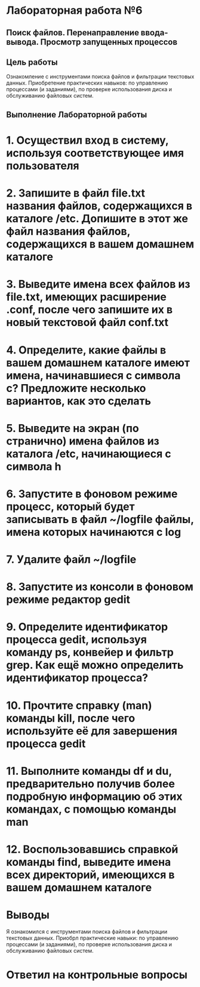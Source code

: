 

# Лабораторная работа №6

## Поиск файлов. Перенаправление ввода-вывода. Просмотр запущенных процессов

## Цель работы

Ознакомление с инструментами поиска файлов и фильтрации текстовых данных.
Приобретение практических навыков: по управлению процессами (и заданиями), по
проверке использования диска и обслуживанию файловых систем.

## Выполнение Лабораторной работы

# 1. Осуществил вход в систему, используя соответствующее имя пользователя

# 2. Запишите в файл file.txt названия файлов, содержащихся в каталоге /etc. Допишите в этот же файл названия файлов, содержащихся в вашем домашнем каталоге

# 3.  Выведите имена всех файлов из file.txt, имеющих расширение .conf, после чего запишите их в новый текстовой файл conf.txt

# 4. Определите, какие файлы в вашем домашнем каталоге имеют имена, начинавшиеся с символа c? Предложите несколько вариантов, как это сделать

# 5. Выведите на экран (по странично) имена файлов из каталога /etc, начинающиеся с символа h

# 6.  Запустите в фоновом режиме процесс, который будет записывать в файл ~/logfile файлы, имена которых начинаются с log

# 7. Удалите файл ~/logfile

# 8.  Запустите из консоли в фоновом режиме редактор gedit

# 9. Определите идентификатор процесса gedit, используя команду ps, конвейер и фильтр grep. Как ещё можно определить идентификатор процесса?

# 10.  Прочтите справку (man) команды kill, после чего используйте её для завершения процесса gedit

# 11.  Выполните команды df и du, предварительно получив более подробную информацию об этих командах, с помощью команды man

# 12.  Воспользовавшись справкой команды find, выведите имена всех директорий, имеющихся в вашем домашнем каталоге

# Выводы

Я ознакомился с инструментами поиска файлов и фильтрации текстовых данных.
Приобрл практические навыки: по управлению процессами (и заданиями), по
проверке использования диска и обслуживанию файловых систем.

# Ответил на контрольные вопросы

